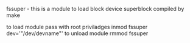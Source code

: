 fssuper - this is a module to load block device superblock 
compiled by make

to load module pass with root priviladges
	inmod fssuper dev='"/dev/devname"'
to unload module 
	rmmod fssuper
